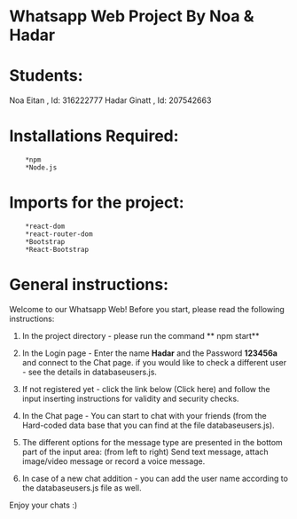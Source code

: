 # Whatsapp Web Project By Noa & Hadar

 # Students:
   Noa Eitan , Id: 316222777
   Hadar Ginatt , Id: 207542663
   
   # Installations Required:
        *npm
        *Node.js
  
   # Imports for the project:
        *react-dom
        *react-router-dom
        *Bootstrap
        *React-Bootstrap
        
   # General instructions:
   
   Welcome to our Whatsapp Web!
   Before you start, please read the following instructions:
   
   1. In the project directory - please run the command ** npm start**
   
   2. In the Login page - Enter the name **Hadar** and the Password **123456a** and connect to the Chat page.
      if you would like to check a different user -  see the details in  databaseusers.js.
   3. If not registered yet - click the link below (Click here) and follow the input inserting instructions for validity and security checks.
   4. In the Chat page - You can start to chat with your friends (from the Hard-coded data base that you can find at the file databaseusers.js).
   5. The different options for the message type are presented in the bottom part of the input area:
      (from left to right) Send text message, attach image/video message or record a voice message.
   6. In case of a new chat addition - you can add the user name according to the databaseusers.js file as well.
   
   
   Enjoy your chats :)
   
   
       
  
  
